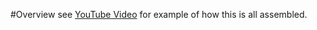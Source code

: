 #Overview
see [YouTube Video](https://www.youtube.com/watch?v=Oig3UpwBXT8) for example of how this is all assembled.
